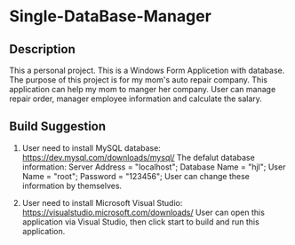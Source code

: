# Single-DataBase-Manager
## Description
This a personal project. This is a Windows Form Applicetion with database. The purpose of this project is for my mom's auto repair company. This application can help my mom to manger her company. User can manage repair order, manager employee information and calculate  the salary.


## Build Suggestion
1. User need to install MySQL database: https://dev.mysql.com/downloads/mysql/
   The defalut database information:
                                             Server Address = "localhost";
                                             Database Name = "hjl";
                                             User Name = "root";
                                             Password = "123456";
    User can change these information by themselves.
        
2. User need to install Microsoft Visual Studio: https://visualstudio.microsoft.com/downloads/
   User can open this application via Visual Studio, then click start to build and run this application.
            
